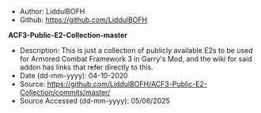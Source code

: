 - Author: LiddulBOFH
- Github: https://github.com/LiddulBOFH

**ACF3-Public-E2-Collection-master**
- Description: This is just a collection of publicly available E2s to be used for Armored Combat Framework 3 in Garry's Mod, and the wiki for said addon has links that refer directly to this.
- Date (dd-mm-yyyy): 04-10-2020
- Source: https://github.com/LiddulBOFH/ACF3-Public-E2-Collection/commits/master/
- Source Accessed (dd-mm-yyyy): 05/06/2025
